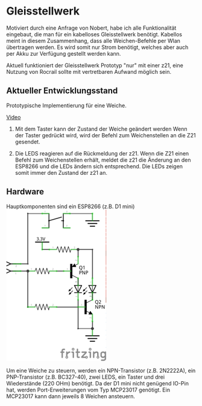 # Gleisstellwerk
Motiviert durch eine Anfrage von Nobert, habe ich alle Funktionalität eingebaut, die man für ein kabelloses Gleisstellwerk benötigt. 
Kabellos meint in diesem Zusammenhang, dass alle Weichen-Befehle per Wlan übertragen werden. Es wird somit nur Strom benötigt, welches aber auch per Akku zur Verfügung gestellt werden kann.

Aktuell funktioniert der Gleisstellwerk Prototyp "nur" mit einer z21, eine Nutzung von Rocrail sollte mit vertretbaren Aufwand möglich sein.

## Aktueller Entwicklungsstand
Prototypische Implementierung für eine Weiche. 

[Video](http://www.open4me.de/my-content/prototype_element_gleisstellwerk.mp4)

1. Mit dem Taster kann der Zustand der Weiche geändert werden
Wenn der Taster gedrückt wird, wird der Befehl zum Weichenstellen an die Z21 gesendet.

2. Die LEDS reagieren auf die Rückmeldung der z21.
Wenn die Z21 einen Befehl zum Weichenstellen erhält, meldet die z21 die Änderung an den ESP8266 und die LEDs ändern sich entsprechend.
Die LEDs zeigen somit immer den Zustand der z21 an.
 
## Hardware
Hauptkomponenten sind ein ESP8266 (z.B. D1 mini)
![](../../img/Pult_Schaltplan.png) 

Um eine Weiche zu steuern, werden ein NPN-Transistor (z.B. 2N2222A), ein PNP-Transistor (z.B. BC327-40), zwei LEDS, ein Taster und drei Wiederstände (220 OHm) benötigt. 
Da der D1 mini nicht genügend IO-Pin hat, werden Port-Erweiterungen vom Typ MCP23017 genötigt. Ein MCP23017 kann dann jeweils 8 Weichen ansteuern. 
